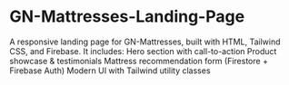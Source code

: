 # GN-Mattresses-Landing-Page
A responsive landing page for GN-Mattresses, built with HTML, Tailwind CSS, and Firebase. It includes:  Hero section with call-to-action  Product showcase &amp; testimonials  Mattress recommendation form (Firestore + Firebase Auth)  Modern UI with Tailwind utility classes
